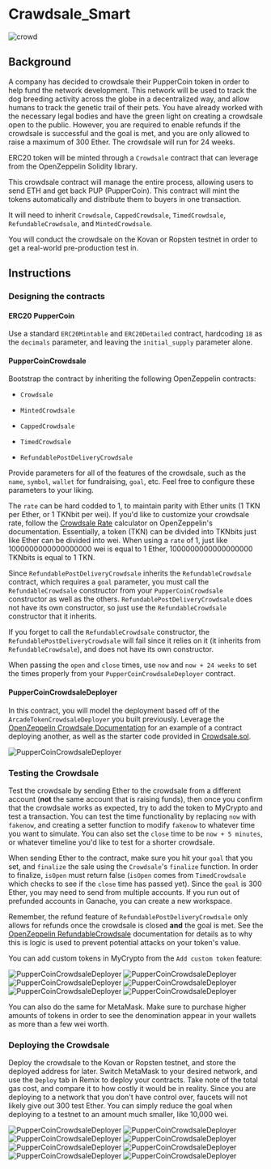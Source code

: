 # Crawdsale_Smart

![crowd](https://github.com/Tijaw1/Crawdsale_Smart/blob/main/crowd.png)

## Background

A company has decided to crowdsale their PupperCoin token in order to help fund the network development.
This network will be used to track the dog breeding activity across the globe in a decentralized way, and allow humans to track the genetic trail of their pets. You have already worked with the necessary legal bodies and have the green light on creating a crowdsale open to the public. However, you are required to enable refunds if the crowdsale is successful and the goal is met, and you are only allowed to raise a maximum of 300 Ether. The crowdsale will run for 24 weeks.

ERC20 token will be minted through a `Crowdsale` contract that can leverage from the OpenZeppelin Solidity library.

This crowdsale contract will manage the entire process, allowing users to send ETH and get back PUP (PupperCoin).
This contract will mint the tokens automatically and distribute them to buyers in one transaction.

It will need to inherit `Crowdsale`, `CappedCrowdsale`, `TimedCrowdsale`, `RefundableCrowdsale`, and `MintedCrowdsale`.

You will conduct the crowdsale on the Kovan or Ropsten testnet in order to get a real-world pre-production test in.

## Instructions

### Designing the contracts

#### ERC20 PupperCoin

Use a standard `ERC20Mintable` and `ERC20Detailed` contract, hardcoding `18` as the `decimals` parameter, and leaving the `initial_supply` parameter alone.

#### PupperCoinCrowdsale

Bootstrap the contract by inheriting the following OpenZeppelin contracts:

* `Crowdsale`

* `MintedCrowdsale`

* `CappedCrowdsale`

* `TimedCrowdsale`

* `RefundablePostDeliveryCrowdsale`

Provide parameters for all of the features of the crowdsale, such as the `name`, `symbol`, `wallet` for fundraising, `goal`, etc. Feel free to configure these parameters to your liking.

The `rate` can be hard codded to 1, to maintain parity with Ether units (1 TKN per Ether, or 1 TKNbit per wei). If you'd like to customize your crowdsale rate, follow the [Crowdsale Rate](https://docs.openzeppelin.com/contracts/2.x/crowdsales#crowdsale-rate) calculator on OpenZeppelin's documentation. Essentially, a token (TKN) can be divided into TKNbits just like Ether can be divided into wei. When using a `rate` of 1, just like 1000000000000000000 wei is equal to 1 Ether, 1000000000000000000 TKNbits is equal to 1 TKN.

Since `RefundablePostDeliveryCrowdsale` inherits the `RefundableCrowdsale` contract, which requires a `goal` parameter, you must call the `RefundableCrowdsale` constructor from your `PupperCoinCrowdsale` constructor as well as the others. `RefundablePostDeliveryCrowdsale` does not have its own constructor, so just use the `RefundableCrowdsale` constructor that it inherits.

If you forget to call the `RefundableCrowdsale` constructor, the `RefundablePostDeliveryCrowdsale` will fail since it relies on it (it inherits from `RefundableCrowdsale`), and does not have its own constructor.

When passing the `open` and `close` times, use `now` and `now + 24 weeks` to set the times properly from your `PupperCoinCrowdsaleDeployer` contract.

#### PupperCoinCrowdsaleDeployer

In this contract, you will model the deployment based off of the `ArcadeTokenCrowdsaleDeployer` you built previously. Leverage the [OpenZeppelin Crowdsale Documentation](https://docs.openzeppelin.com/contracts/2.x/crowdsales) for an example of a contract deploying another, as well as the starter code provided in [Crowdsale.sol](../Starter-Code/Crowdsale.sol).

![PupperCoinCrowdsaleDeployer](https://github.com/Tijaw1/Crawdsale_Smart/blob/main/ScreenShots/21-1.PNG)

### Testing the Crowdsale

Test the crowdsale by sending Ether to the crowdsale from a different account (**not** the same account that is raising funds), then once you confirm that the crowdsale works as expected, try to add the token to MyCrypto and test a transaction. You can test the time functionality by replacing `now` with `fakenow`, and creating a setter function to modify `fakenow` to whatever time you want to simulate. You can also set the `close` time to be `now + 5 minutes`, or whatever timeline you'd like to test for a shorter crowdsale.

When sending Ether to the contract, make sure you hit your `goal` that you set, and `finalize` the sale using the `Crowdsale`'s `finalize` function. In order to finalize, `isOpen` must return false (`isOpen` comes from `TimedCrowdsale` which checks to see if the `close` time has passed yet). Since the `goal` is 300 Ether, you may need to send from multiple accounts. If you run out of prefunded accounts in Ganache, you can create a new workspace.

Remember, the refund feature of `RefundablePostDeliveryCrowdsale` only allows for refunds once the crowdsale is closed **and** the goal is met. See the [OpenZeppelin RefundableCrowdsale](https://docs.openzeppelin.com/contracts/2.x/api/crowdsale#RefundableCrowdsale) documentation for details as to why this is logic is used to prevent potential attacks on your token's value.

You can add custom tokens in MyCrypto from the `Add custom token` feature:

![PupperCoinCrowdsaleDeployer](https://github.com/Tijaw1/Crawdsale_Smart/blob/main/ScreenShots/21-2.PNG)
![PupperCoinCrowdsaleDeployer](https://github.com/Tijaw1/Crawdsale_Smart/blob/main/ScreenShots/21-3.PNG)
![PupperCoinCrowdsaleDeployer](https://github.com/Tijaw1/Crawdsale_Smart/blob/main/ScreenShots/21-4.PNG)
![PupperCoinCrowdsaleDeployer](https://github.com/Tijaw1/Crawdsale_Smart/blob/main/ScreenShots/21-5.PNG)
![PupperCoinCrowdsaleDeployer](https://github.com/Tijaw1/Crawdsale_Smart/blob/main/ScreenShots/21-6.PNG)
![PupperCoinCrowdsaleDeployer](https://github.com/Tijaw1/Crawdsale_Smart/blob/main/ScreenShots/21-7.PNG)

You can also do the same for MetaMask. Make sure to purchase higher amounts of tokens in order to see the denomination appear in your wallets as more than a few wei worth.

### Deploying the Crowdsale

Deploy the crowdsale to the Kovan or Ropsten testnet, and store the deployed address for later. Switch MetaMask to your desired network, and use the `Deploy` tab in Remix to deploy your contracts. Take note of the total gas cost, and compare it to how costly it would be in reality. Since you are deploying to a network that you don't have control over, faucets will not likely give out 300 test Ether. You can simply reduce the goal when deploying to a testnet to an amount much smaller, like 10,000 wei.

![PupperCoinCrowdsaleDeployer](https://github.com/Tijaw1/Crawdsale_Smart/blob/main/ScreenShots/21-8.PNG)
![PupperCoinCrowdsaleDeployer](https://github.com/Tijaw1/Crawdsale_Smart/blob/main/ScreenShots/21-9.PNG)
![PupperCoinCrowdsaleDeployer](https://github.com/Tijaw1/Crawdsale_Smart/blob/main/ScreenShots/21-10.PNG)
![PupperCoinCrowdsaleDeployer](https://github.com/Tijaw1/Crawdsale_Smart/blob/main/ScreenShots/21-11.PNG)
![PupperCoinCrowdsaleDeployer](https://github.com/Tijaw1/Crawdsale_Smart/blob/main/ScreenShots/21-12.PNG)
![PupperCoinCrowdsaleDeployer](https://github.com/Tijaw1/Crawdsale_Smart/blob/main/ScreenShots/21-13.PNG)
![PupperCoinCrowdsaleDeployer](https://github.com/Tijaw1/Crawdsale_Smart/blob/main/ScreenShots/21-14.PNG)
![PupperCoinCrowdsaleDeployer](https://github.com/Tijaw1/Crawdsale_Smart/blob/main/ScreenShots/21-15.PNG)
